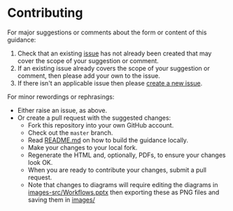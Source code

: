 # Contributing

For major suggestions or comments about the form or content of this guidance:

1. Check that an existing [issue](https://github.com/softwaresaved/software-deposit-guidance/issues) has not already been created that may cover the scope of your suggestion or comment. 
2. If an existing issue already covers the scope of your suggestion or comment, then please add your own to the issue.
3. If there isn't an applicable issue then please [create a new issue](https://github.com/softwaresaved/software-deposit-guidance/issues/new).

For minor rewordings or rephrasings:

* Either raise an issue, as above.
* Or create a pull request with the suggested changes:
    - Fork this repository into your own GitHub account.
    - Check out the `master` branch.
    - Read [README.md](./README.md) on how to build the guidance locally.
    - Make your changes to your local fork.
    - Regenerate the HTML and, optionally, PDFs, to ensure your changes look OK.
    - When you are ready to contribute your changes, submit a pull request.
    - Note that changes to diagrams will require editing the diagrams in [images-src/Workflows.pptx](./images-src/Workflows.pptx) then exporting these as PNG files and saving them in [images/](./images)
